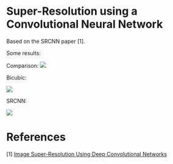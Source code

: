 Super-Resolution using a Convolutional Neural Network
=====================================================
Based on the SRCNN paper [1].

Some results:

Comparison:
![](http://i.imgur.com/saYNZ5o.png)

Bicubic:

![](http://i.imgur.com/KWXxLEk.png)

SRCNN:

![](http://i.imgur.com/KQ7Mh9Q.png)

References
==========
[1] [Image Super-Resolution Using Deep Convolutional Networks](https://arxiv.org/abs/1501.00092)
